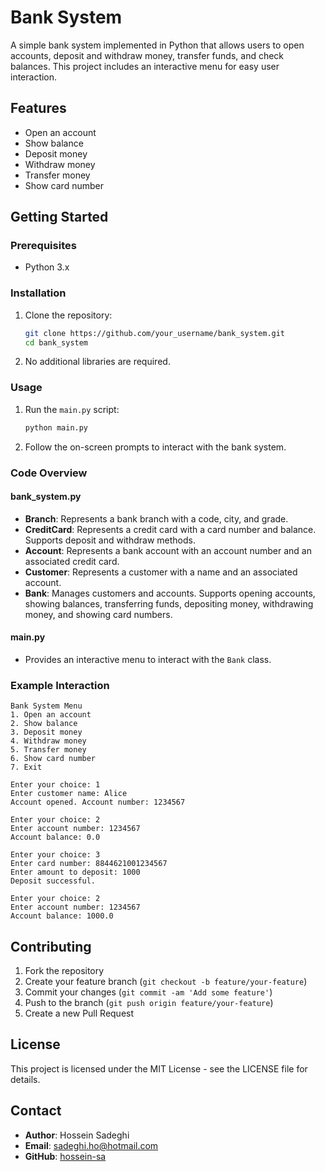 # Bank System

A simple bank system implemented in Python that allows users to open accounts, deposit and withdraw money, transfer funds, and check balances. This project includes an interactive menu for easy user interaction.

## Features

- Open an account
- Show balance
- Deposit money
- Withdraw money
- Transfer money
- Show card number

## Getting Started

### Prerequisites

- Python 3.x

### Installation

1. Clone the repository:

    ```bash
    git clone https://github.com/your_username/bank_system.git
    cd bank_system
    ```

2. No additional libraries are required.

### Usage

1. Run the `main.py` script:

    ```bash
    python main.py
    ```

2. Follow the on-screen prompts to interact with the bank system.

### Code Overview

#### bank_system.py

- **Branch**: Represents a bank branch with a code, city, and grade.
- **CreditCard**: Represents a credit card with a card number and balance. Supports deposit and withdraw methods.
- **Account**: Represents a bank account with an account number and an associated credit card.
- **Customer**: Represents a customer with a name and an associated account.
- **Bank**: Manages customers and accounts. Supports opening accounts, showing balances, transferring funds, depositing money, withdrawing money, and showing card numbers.

#### main.py

- Provides an interactive menu to interact with the `Bank` class.

### Example Interaction

```text
Bank System Menu
1. Open an account
2. Show balance
3. Deposit money
4. Withdraw money
5. Transfer money
6. Show card number
7. Exit

Enter your choice: 1
Enter customer name: Alice
Account opened. Account number: 1234567

Enter your choice: 2
Enter account number: 1234567
Account balance: 0.0

Enter your choice: 3
Enter card number: 8844621001234567
Enter amount to deposit: 1000
Deposit successful.

Enter your choice: 2
Enter account number: 1234567
Account balance: 1000.0
```


## Contributing

1. Fork the repository
2. Create your feature branch (`git checkout -b feature/your-feature`)
3. Commit your changes (`git commit -am 'Add some feature'`)
4. Push to the branch (`git push origin feature/your-feature`)
5. Create a new Pull Request



## License
This project is licensed under the MIT License - see the LICENSE file for details.

## Contact

- **Author**: Hossein Sadeghi
- **Email**: sadeghi.ho@hotmail.com
- **GitHub**: [hossein-sa](https://github.com/hossein-sa)
